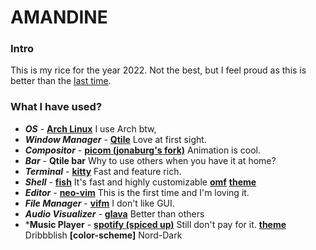 # AMANDINE

### Intro
This is my rice for the year 2022. Not the best, but I feel proud as this is better than the [last time](https://github.com/EthanRodrigo/dotfiles/tree/main/Esme). 

### What I have used?
- ***OS*** - **[Arch Linux](https://aur.archlinux.org/)** <i class="fa-solid fa-heart"></i> I use Arch btw,
- ***Window Manager*** - **[Qtile](http://www.qtile.org/)** Love at first sight.
- ***Compositor*** - **[picom (jonaburg's fork)](https://github.com/jonaburg/picom)** Animation is cool.
- ***Bar*** - **Qtile bar** Why to use others when you have it at home? 
- ***Terminal*** - **[kitty](https://github.com/kovidgoyal/kitty)** Fast and feature rich. 
- ***Shell*** - **[fish](https://github.com/fish-shell/fish-shell)** It's fast and highly customizable
                **[omf](https://github.com/oh-my-fish/oh-my-fish)**
                **[theme](https://github.com/oh-my-fish/theme-bobthefish)**
- ***Editor*** - **[neo-vim](https://github.com/neovim/neovim)** This is the first time and I'm loving it.
- ***File Manager*** - **[vifm](https://github.com/vifm/vifm)** I don't like GUI.
- ***Audio Visualizer*** - **[glava](https://github.com/jarcode-foss/glava/)** Better than others
- ***Music Player** - **[spotify (spiced up)](https://github.com/spicetify/)** Still don't pay for it.
    **[theme](https://github.com/spicetify/spicetify-themes/blob/master/THEMES.md#dribbblish)** Dribbblish
                    **[color-scheme]** Nord-Dark
